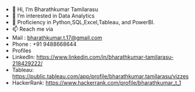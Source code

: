 - 👋 Hi, I’m Bharathkumar Tamilarasu
- 👀 I’m interested in Data Analytics
- 🌱 Proficiency in Python,SQL,Excel,Tableau, and PowerBI.
- 📫 Reach me via
- Mail : bharathkumar.t.17@gmail.com
- Phone : +91 9488668644
- Profiles
- LinkedIn: https://www.linkedin.com/in/bharathkumar-tamilarasu-218429222/
- Tableau: https://public.tableau.com/app/profile/bharathkumar.tamilarasu/vizzes
- HackerRank: https://www.hackerrank.com/profile/bharathkumar_t_1


<!---
Bharathkumar-Tamilarasu/Bharathkumar-Tamilarasu is a ✨ special ✨ repository because its `README.md` (this file) appears on your GitHub profile.
You can click the Preview link to take a look at your changes.
--->
